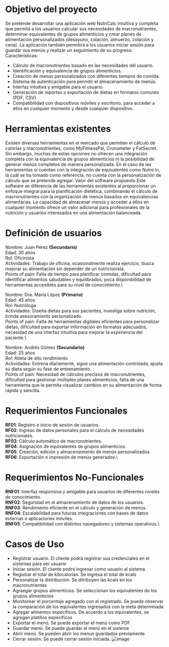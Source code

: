 # Objetivo del proyecto
Se pretende desarrollar una aplicación web NutriCalc intuitiva y completa que permita a los usuarios calcular sus necesidades de macronutrientes, determinar equivalentes de grupos alimenticios y crear planes de alimentación personalizados (desayuno, colación, almuerzo, colación y cena). La aplicación también permitirá a los usuarios iniciar sesión para guardar sus menús y realizar un seguimiento de su progreso.
Características:
- Cálculo de macronutrientes basado en las necesidades del usuario.
- Identificación y equivalencia de grupos alimenticios.
- Creación de menús personalizados con diferentes tiempos de comida.
- Sistema de autenticación para permitir el almacenamiento de menús.
- Interfaz intuitiva y amigable para el usuario.
- Generación de reportes o exportación de dietas en formatos comunes (PDF, CSV).
- Compatibilidad con dispositivos móviles y escritorio. para acceder a ellos en cualquier momento y desde cualquier dispositivo.
# Herramientas existentes
Existen diversas herramientas en el mercado que permiten el cálculo de calorías y macronutrientes, como MyFitnessPal, Cronometer y FatSecret. Sin embargo, muchas de estas opciones no ofrecen una integración completa con la equivalencia de grupos alimenticios ni la posibilidad de generar menús completos de manera personalizada. En el caso de las herramientas si cuentan con la integración de equivalentes como Nutre.in, la cuál se ha tomado como referencia, no cuenta con la personalización de cálculo que se pretende agregar.
Valor del software propuesto
Este software se diferencia de las herramientas existentes al proporcionar un enfoque integral para la planificación dietética, combinando el cálculo de macronutrientes con la organización de menús basados en equivalencias alimentarias. La capacidad de almacenar menús y acceder a ellos en cualquier momento ofrece un valor adicional para profesionales de la nutrición y usuarios interesados en una alimentación balanceada.
# Definición de usuarios
Nombre: Juan Pérez **(Secundario)**\
Edad: 30 años\
Rol: Oficinista\
Actividades: Trabajo de oficina, ocasionalmente realiza ejercicio, busca mejorar su alimentación sin depender de un nutricionista.\
Points of pain: Falta de tiempo para planificar comidas, dificultad para identificar alimentos saludables y equilibrados, poca disponibilidad de herramientas accesibles para su nivel de conocimiento.\

Nombre: Dra. María López **(Primario)**\
Edad: 45 años\
Rol: Nutrióloga\
Actividades: Diseña dietas para sus pacientes, investiga sobre nutrición, brinda asesoramiento personalizado.\
Points of pain: Falta de herramientas digitales eficientes para personalizar dietas, dificultad para exportar información en formatos adecuados, necesidad de una interfaz intuitiva para mejorar la experiencia del paciente.\

Nombre: Andrés Gómez **(Secundario)**\
Edad: 25 años\
Rol: Atleta de alto rendimiento\
Actividades: Entrena diariamente, sigue una alimentación controlada, ajusta su dieta según su fase de entrenamiento.\
Points of pain: Necesidad de cálculos precisos de macronutrientes, dificultad para gestionar múltiples planes alimenticios, falta de una herramienta que le permita visualizar cambios en su alimentación de forma rápida y sencilla.
# Requerimientos Funcionales
**RF01**: Registro e inicio de sesión de usuarios.\
**RF02**: Ingreso de datos personales para el cálculo de necesidades nutricionales.\
**RF03**: Cálculo automático de macronutrientes.\
**RF04**: Asignación de equivalentes de grupos alimenticios.\
**RF05**: Creación, edición y almacenamiento de menús personalizados.\
**RF06**: Exportación e impresión de menús generados.\
# Requerimientos No-Funcionales
**RNF01**: Interfaz responsiva y amigable para usuarios de diferentes niveles de conocimiento.\
**RNF02**: Seguridad en el almacenamiento de datos de los usuarios.\
**RNF03**: Rendimiento eficiente en el cálculo y generación de menús.\
**RNF04**: Escalabilidad para futuras integraciones con bases de datos externas o aplicaciones móviles.\
**RNF05**: Compatibilidad con distintos navegadores y sistemas operativos.\
# Casos de Uso
- Registrar usuario. El cliente podrá registrar sus credenciales en el sistemas para ser usuario
- Iniciar sesión. El cliente podrá ingresar como usuario al sistema
- Registrar el total de kilocalorías. Se ingresa el total de kcals
- Personalizar la distribución. Se ditribuyen las kcals en los macronutrientes
- Agraegar grupos alimenticios. Se seleccionan los equivalentes de los grupos alimenticios
- Monitorear el porcentaje agregado con el registrado. Se puede observar la comparación de los equivalentes ingresados con la meta determinada
- Agregar alimentos específicos. De acuerdo a los equivalentes, se agregan platillos específicos
- Exportar el menú. Se puede exportar el menú como PDF
- Guardar menú. Se puede guardar el menú en el sistema
- Abrir menú. Se pueden abrir los menus guardados previamente
- Cerrar sesión. Se puede cerrar sesión iniciada.
  ![image](https://github.com/user-attachments/assets/980de064-4ee6-445b-85b2-f39ff72a7953)


